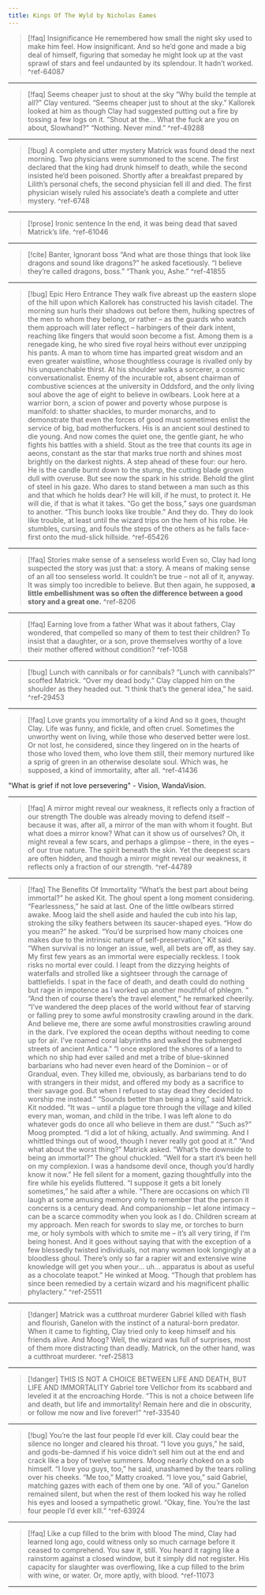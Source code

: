 ```yaml
---
title: Kings Of The Wyld by Nicholas Eames
---
```


> [!faq] Insignificance
> He remembered how small the night sky used to make him feel. How insignificant. And so he’d gone and made a big deal of himself, figuring that someday he might look up at the vast sprawl of stars and feel undaunted by its splendour. It hadn’t worked. ^ref-64087

---

> [!faq] Seems cheaper just to shout at the sky
> “Why build the temple at all?” Clay ventured. “Seems cheaper just to shout at the sky.”
> Kallorek looked at him as though Clay had suggested putting out a fire by tossing a few logs on it. “Shout at the… What the fuck are you on about, Slowhand?”
> “Nothing. Never mind.” ^ref-49288

---

> [!bug] A complete and utter mystery
> Matrick was found dead the next morning. Two physicians were summoned to the scene. The first declared that the king had drunk himself to death, while the second insisted he’d been poisoned. Shortly after a breakfast prepared by Lilith’s personal chefs, the second physician fell ill and died. The first physician wisely ruled his associate’s death a complete and utter mystery. ^ref-6748

---

> [!prose] Ironic sentence
> In the end, it was being dead that saved Matrick’s life. ^ref-61046

---

> [!cite] Banter, Ignorant boss
> “And what are those things that look like dragons and sound like dragons?” he asked facetiously. “I believe they’re called dragons, boss.” “Thank you, Ashe.” ^ref-41855

---

> [!bug] Epic Hero Entrance
> They walk five abreast up the eastern slope of the hill upon which Kallorek has constructed his lavish citadel. The morning sun hurls their shadows out before them, hulking spectres of the men to whom they belong, or rather – as the guards who watch them approach will later reflect – harbingers of their dark intent, reaching like fingers that would soon become a fist.
> Among them is a renegade king, he who sired five royal heirs without ever unzipping his pants. A man to whom time has imparted great wisdom and an even greater waistline, whose thoughtless courage is rivalled only by his unquenchable thirst.
> At his shoulder walks a sorcerer, a cosmic conversationalist. Enemy of the incurable rot, absent chairman of combustive sciences at the university in Oddsford, and the only living soul above the age of eight to believe in owlbears.
> Look here at a warrior born, a scion of power and poverty whose purpose is manifold: to shatter shackles, to murder monarchs, and to demonstrate that even the forces of good must sometimes enlist the service of big, bad motherfuckers. His is an ancient soul destined to die young.
> And now comes the quiet one, the gentle giant, he who fights his battles with a shield. Stout as the tree that counts its age in aeons, constant as the star that marks true north and shines most brightly on the darkest nights.
> A step ahead of these four: our hero. He is the candle burnt down to the stump, the cutting blade grown dull with overuse. But see now the spark in his stride. Behold the glint of steel in his gaze. Who dares to stand between a man such as this and that which he holds dear? He will kill, if he must, to protect it. He will die, if that is what it takes.
> “Go get the boss,” says one guardsman to another. “This bunch looks like trouble.” And they do. They do look like trouble, at least until the wizard trips on the hem of his robe. He stumbles, cursing, and fouls the steps of the others as he falls face-first onto the mud-slick hillside. ^ref-65426

---

> [!faq] Stories make sense of a senseless world
> Even so, Clay had long suspected the story was just that: a story. A means of making sense of an all too senseless world. It couldn’t be true – not all of it, anyway. It was simply too incredible to believe. But then again, he supposed, **a little embellishment was so often the difference between a good story and a great one.** ^ref-8206

---

> [!faq] Earning love from a father
> What was it about fathers, Clay wondered, that compelled so many of them to test their children? To insist that a daughter, or a son, prove themselves worthy of a love their mother offered without condition? ^ref-1058

---

> [!bug] Lunch with cannibals or for cannibals?
> “Lunch with cannibals?” scoffed Matrick. “Over my dead body.”
> Clay clapped him on the shoulder as they headed out. “I think that’s the general idea,” he said. ^ref-29453

---

> [!faq] Love grants you immortality of a kind
> And so it goes, thought Clay. Life was funny, and fickle, and often cruel. Sometimes the unworthy went on living, while those who deserved better were lost. Or not lost, he considered, since they lingered on in the hearts of those who loved them, who love them still, their memory nurtured like a sprig of green in an otherwise desolate soul. Which was, he supposed, a kind of immortality, after all. ^ref-41436

"What is grief if not love persevering" - Vision, WandaVision.

---

> [!faq] A mirror might reveal our weakness, it reflects only a fraction of our strength
> The double was already moving to defend itself – because it was, after all, a mirror of the man with whom it fought. But what does a mirror know? What can it show us of ourselves? Oh, it might reveal a few scars, and perhaps a glimpse – there, in the eyes – of our true nature. The spirit beneath the skin. Yet the deepest scars are often hidden, and though a mirror might reveal our weakness, it reflects only a fraction of our strength. ^ref-44789

---

> [!faq] The Benefits Of Immortality
> “What’s the best part about being immortal?” he asked Kit.
> The ghoul spent a long moment considering. “Fearlessness,” he said at last. One of the little owlbears stirred awake. Moog laid the shell aside and hauled the cub into his lap, stroking the silky feathers between its saucer-shaped eyes. “How do you mean?” he asked.
> “You’d be surprised how many choices one makes due to the intrinsic nature of self-preservation,” Kit said. “When survival is no longer an issue, well, all bets are off, as they say. My first few years as an immortal were especially reckless. I took risks no mortal ever could. I leapt from the dizzying heights of waterfalls and strolled like a sightseer through the carnage of battlefields. I spat in the face of death, and death could do nothing but rage in impotence as I worked up another mouthful of phlegm. ”
> “And then of course there’s the travel element,” he remarked cheerily. “I’ve wandered the deep places of the world without fear of starving or falling prey to some awful monstrosity crawling around in the dark. And believe me, there are some awful monstrosities crawling around in the dark. I’ve explored the ocean depths without needing to come up for air. I’ve roamed coral labyrinths and walked the submerged streets of ancient Antica.”
> “I once explored the shores of a land to which no ship had ever sailed and met a tribe of blue-skinned barbarians who had never even heard of the Dominion – or of Grandual, even. They killed me, obviously, as barbarians tend to do with strangers in their midst, and offered my body as a sacrifice to their savage god. But when I refused to stay dead they decided to worship me instead.”
> “Sounds better than being a king,” said Matrick.
> Kit nodded. “It was – until a plague tore through the village and killed every man, woman, and child in the tribe. I was left alone to do whatever gods do once all who believe in them are dust.”
> “Such as?” Moog prompted. “I did a lot of hiking, actually. And swimming. And I whittled things out of wood, though I never really got good at it.”
> “And what about the worst thing?” Matrick asked. “What’s the downside to being an immortal?”
> The ghoul chuckled. “Well for a start it’s been hell on my complexion. I was a handsome devil once, though you’d hardly know it now.” He fell silent for a moment, gazing thoughtfully into the fire while his eyelids fluttered.
> “I suppose it gets a bit lonely sometimes,” he said after a while. “There are occasions on which I’ll laugh at some amusing memory only to remember that the person it concerns is a century dead. And companionship – let alone intimacy – can be a scarce commodity when you look as I do. Children scream at my approach. Men reach for swords to slay me, or torches to burn me, or holy symbols with which to smite me – it’s all very tiring, if I’m being honest. And it goes without saying that with the exception of a few blessedly twisted individuals, not many women look longingly at a bloodless ghoul. There’s only so far a rapier wit and extensive wine knowledge will get you when your… uh… apparatus is about as useful as a chocolate teapot.” He winked at Moog. “Though that problem has since been remedied by a certain wizard and his magnificent phallic phylactery.” ^ref-25511

---

> [!danger] Matrick was a cutthroat murderer
> Gabriel killed with flash and flourish, Ganelon with the instinct of a natural-born predator. When it came to fighting, Clay tried only to keep himself and his friends alive. And Moog? Well, the wizard was full of surprises, most of them more distracting than deadly. Matrick, on the other hand, was a cutthroat murderer. ^ref-25813

---

> [!danger] THIS IS NOT A CHOICE BETWEEN LIFE AND DEATH, BUT LIFE AND IMMORTALITY
> Gabriel tore Vellichor from its scabbard and leveled it at the encroaching Horde. “This is not a choice between life and death, but life and immortality! Remain here and die in obscurity, or follow me now and live forever!” ^ref-33540

---

> [!bug] You’re the last four people I’d ever kill.
> Clay could bear the silence no longer and cleared his throat. “I love you guys,” he said, and gods-be-damned if his voice didn’t sell him out at the end and crack like a boy of twelve summers. Moog nearly choked on a sob himself. “I love you guys, too,” he said, unashamed by the tears rolling over his cheeks.
> “Me too,” Matty croaked.
> “I love you,” said Gabriel, matching gazes with each of them one by one. “All of you.”
> Ganelon remained silent, but when the rest of them looked his way he rolled his eyes and loosed a sympathetic growl. “Okay, fine. You’re the last four people I’d ever kill.” ^ref-63924

---

> [!faq] Like a cup filled to the brim with blood
> The mind, Clay had learned long ago, could witness only so much carnage before it ceased to comprehend. You saw it, still. You heard it raging like a rainstorm against a closed window, but it simply did not register. His capacity for slaughter was overflowing, like a cup filled to the brim with wine, or water. Or, more aptly, with blood. ^ref-11073

---
